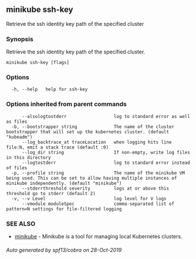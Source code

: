 ## minikube ssh-key

Retrieve the ssh identity key path of the specified cluster

### Synopsis

Retrieve the ssh identity key path of the specified cluster.

```
minikube ssh-key [flags]
```

### Options

```
  -h, --help   help for ssh-key
```

### Options inherited from parent commands

```
      --alsologtostderr                  log to standard error as well as files
  -b, --bootstrapper string              The name of the cluster bootstrapper that will set up the kubernetes cluster. (default "kubeadm")
      --log_backtrace_at traceLocation   when logging hits line file:N, emit a stack trace (default :0)
      --log_dir string                   If non-empty, write log files in this directory
      --logtostderr                      log to standard error instead of files
  -p, --profile string                   The name of the minikube VM being used. This can be set to allow having multiple instances of minikube independently. (default "minikube")
      --stderrthreshold severity         logs at or above this threshold go to stderr (default 2)
  -v, --v Level                          log level for V logs
      --vmodule moduleSpec               comma-separated list of pattern=N settings for file-filtered logging
```

### SEE ALSO

* [minikube](minikube.md)	 - Minikube is a tool for managing local Kubernetes clusters.

###### Auto generated by spf13/cobra on 28-Oct-2019
